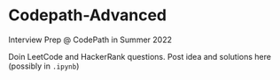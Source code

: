 # Codepath-Advanced
Interview Prep @ CodePath in Summer 2022

Doin LeetCode and HackerRank questions. Post idea and solutions here (possibly in `.ipynb`)

